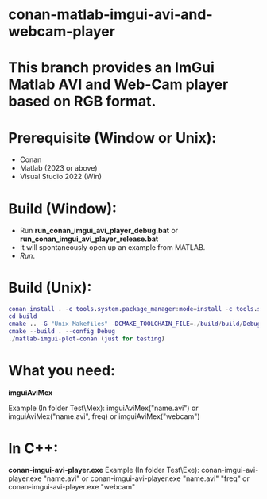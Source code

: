 # conan-matlab-imgui-avi-and-webcam-player

# This branch provides an ImGui Matlab AVI and Web-Cam player based on RGB format.

# Prerequisite (Window or Unix):
* Conan
* Matlab (2023 or above)
* Visual Studio 2022 (Win)

# Build (Window):
* Run **run_conan_imgui_avi_player_debug.bat** or **run_conan_imgui_avi_player_release.bat**
* It will spontaneously open up an example from MATLAB.
* *Run*.

# Build (Unix):
```Matlab
conan install . -c tools.system.package_manager:mode=install -c tools.system.package_manager:sudo=True --output-folder=build --build=missing --settings=build_type=Debug
cd build
cmake .. -G "Unix Makefiles" -DCMAKE_TOOLCHAIN_FILE=./build/build/Debug/generators/conan_toolchain.cmake -DCMAKE_POLICY_DEFAULT_CMP0091=NEW -DCMAKE_BUILD_TYPE=Debug
cmake --build . --config Debug
./matlab-imgui-plot-conan (just for testing)
```

# What you need:
**imguiAviMex**

Example (In folder Test\Mex): imguiAviMex("name.avi") or imguiAviMex("name.avi", freq) or imguiAviMex("webcam")

# In C++:
**conan-imgui-avi-player.exe**
Example (In folder Test\Exe): conan-imgui-avi-player.exe "name.avi" or conan-imgui-avi-player.exe "name.avi" "freq" or conan-imgui-avi-player.exe "webcam"
